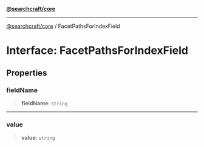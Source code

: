 [**@searchcraft/core**](/reference/sdk/core/README.md)

***

[@searchcraft/core](/reference/sdk/core/globals.md) / FacetPathsForIndexField

# Interface: FacetPathsForIndexField

## Properties

### fieldName

> **fieldName**: `string`

***

### value

> **value**: `string`
